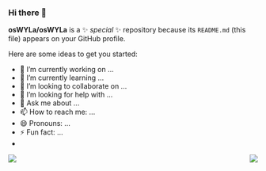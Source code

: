 ### Hi there 👋


**osWYLa/osWYLa** is a ✨ _special_ ✨ repository because its `README.md` (this file) appears on your GitHub profile.

Here are some ideas to get you started:

- 🔭 I’m currently working on ...
- 🌱 I’m currently learning ...
- 👯 I’m looking to collaborate on ...
- 🤔 I’m looking for help with ...
- 💬 Ask me about ...
- 📫 How to reach me: ...
- 😄 Pronouns: ...
- ⚡ Fun fact: ...
- 
<a>
  <img align="left" src="https://github-readme-stats-fork-tau.vercel.app/api?username=osWYLa&show_icons=true&theme=transparent#gh-dark-mode-only" />
</a>
<a>
  <img align="right" src="https://github-readme-stats-fork-tau.vercel.app/api/top-langs/?username=osWYLa&layout=compact&langs_count=8" />
</a>
